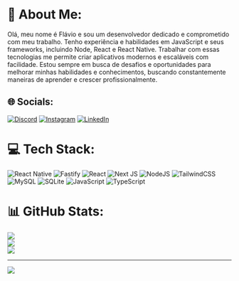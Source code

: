 # 💫 About Me:
Olá, meu nome é Flávio e sou um desenvolvedor dedicado e comprometido com meu trabalho. Tenho experiência e habilidades em JavaScript e seus frameworks, incluindo Node, React e React Native. Trabalhar com essas tecnologias me permite criar aplicativos modernos e escaláveis com facilidade. Estou sempre em busca de desafios e oportunidades para melhorar minhas habilidades e conhecimentos, buscando constantemente maneiras de aprender e crescer profissionalmente.


## 🌐 Socials:
[![Discord](https://img.shields.io/badge/Discord-%237289DA.svg?logo=discord&logoColor=white)](https://discord.gg/maverick#7912) [![Instagram](https://img.shields.io/badge/Instagram-%23E4405F.svg?logo=Instagram&logoColor=white)](https://instagram.com/flaviojrzz_) [![LinkedIn](https://img.shields.io/badge/LinkedIn-%230077B5.svg?logo=linkedin&logoColor=white)](https://linkedin.com/in/flavjr) 

# 💻 Tech Stack:
![React Native](https://img.shields.io/badge/react_native-%2320232a.svg?style=for-the-badge&logo=react&logoColor=%2361DAFB) ![Fastify](https://img.shields.io/badge/fastify-%23000000.svg?style=for-the-badge&logo=fastify&logoColor=white) ![React](https://img.shields.io/badge/react-%2320232a.svg?style=for-the-badge&logo=react&logoColor=%2361DAFB) ![Next JS](https://img.shields.io/badge/Next-black?style=for-the-badge&logo=next.js&logoColor=white) ![NodeJS](https://img.shields.io/badge/node.js-6DA55F?style=for-the-badge&logo=node.js&logoColor=white) ![TailwindCSS](https://img.shields.io/badge/tailwindcss-%2338B2AC.svg?style=for-the-badge&logo=tailwind-css&logoColor=white) ![MySQL](https://img.shields.io/badge/mysql-%2300f.svg?style=for-the-badge&logo=mysql&logoColor=white) ![SQLite](https://img.shields.io/badge/sqlite-%2307405e.svg?style=for-the-badge&logo=sqlite&logoColor=white) ![JavaScript](https://img.shields.io/badge/javascript-%23323330.svg?style=for-the-badge&logo=javascript&logoColor=%23F7DF1E) ![TypeScript](https://img.shields.io/badge/typescript-%23007ACC.svg?style=for-the-badge&logo=typescript&logoColor=white) 
# 📊 GitHub Stats:
![](https://github-readme-stats.vercel.app/api?username=FlavioJunior2021&theme=dark&hide_border=false&include_all_commits=false&count_private=true)<br/>
![](https://github-readme-streak-stats.herokuapp.com/?user=FlavioJunior2021&theme=dark&hide_border=false)<br/>
![](https://github-readme-stats.vercel.app/api/top-langs/?username=FlavioJunior2021&theme=dark&hide_border=false&include_all_commits=false&count_private=true&layout=compact)

---
[![](https://visitcount.itsvg.in/api?id=FlavioJunior2021&icon=0&color=0)](https://visitcount.itsvg.in)

<!-- Proudly created with GPRM ( https://gprm.itsvg.in ) -->
